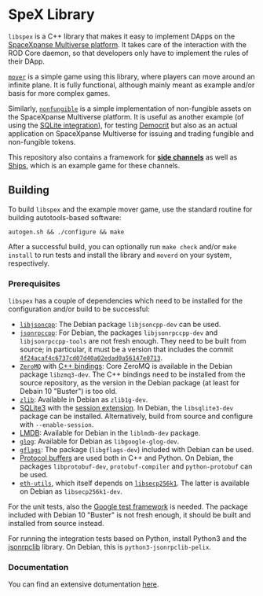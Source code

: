 # SpeX Library

`libspex` is a C++ library that makes it easy to implement DApps on the
[SpaceXpanse Multiverse platform](https://www.spacexpanse.org/).  It takes care of the interaction with
the ROD Core daemon, so that developers only have to implement the
rules of their DApp.

[`mover`](mover/README.md) is a simple game using this library, where players
can move around an infinite plane.  It is fully functional, although mainly
meant as example and/or basis for more complex games.

Similarly, [`nonfungible`](nonfungible/README.md) is a simple implementation
of non-fungible assets on the SpaceXpanse Multiverse platform.  It is useful as another example
(of using the
[SQLite integration](https://github.com/spacexpanse/libspex/blob/dev/game/sqlitegame.hpp)),
for testing [Democrit](https://github.com/spaceexpanse/democrit) but also as an actual
application on SpaceXpanse Multiverse for issuing and trading fungible and non-fungible tokens.

This repository also contains a framework for [**side
channels**](https://www.ledgerjournal.org/ojs/index.php/ledger/article/view/15)
as well as [Ships](ships/README.md), which is an example game for
these channels.

## Building

To build `libspex` and the example mover game, use the standard routine
for building autotools-based software:

```autogen.sh && ./configure && make```

After a successful build, you can optionally run `make check` and/or
`make install` to run tests and install the library and `moverd` on
your system, respectively.

### Prerequisites

`libspex` has a couple of dependencies which need to be installed
for the configuration and/or build to be successful:

- [`libjsoncpp`](https://github.com/open-source-parsers/jsoncpp):
  The Debian package `libjsoncpp-dev` can be used.
- [`jsonrpccpp`](https://github.com/cinemast/libjson-rpc-cpp/):
  For Debian, the packages `libjsonrpccpp-dev` and `libjsonrpccpp-tools`
  are not fresh enough.  They need to be built from source;
  in particular, it must be a version that includes the commit
  [`4f24acaf4c6737cd07d40a02edad0a56147e0713`](https://github.com/cinemast/libjson-rpc-cpp/commit/4f24acaf4c6737cd07d40a02edad0a56147e0713).
- [`ZeroMQ`](https://zeromq.org/) with
  [C++ bindings](https://github.com/zeromq/cppzmq):
  Core ZeroMQ is available in the Debian package `libzmq3-dev`.  The C++
  bindings need to be installed from the source repository, as the version
  in the Debian package (at least for Debain 10 "Buster") is too old.
- [`zlib`](https://zlib.net):
  Available in Debian as `zlib1g-dev`.
- [SQLite3](https://www.sqlite.org/) with the
  [session extension](https://www.sqlite.org/sessionintro.html).
  In Debian, the `libsqlite3-dev` package can be installed.
  Alternatively, build from source and configure with `--enable-session`.
- [LMDB](https://symas.com/lmdb):  Available for Debian in the
  `liblmdb-dev` package.
- [`glog`](https://github.com/google/glog):
  Available for Debian as `libgoogle-glog-dev`.
- [`gflags`](https://github.com/gflags/gflags):
  The package (`libgflags-dev`) included with Debian can be used.
- [Protocol buffers](https://developers.google.com/protocol-buffers/)
  are used both in C++ and Python.  On Debian, the packages
  `libprotobuf-dev`, `protobuf-compiler` and `python-protobuf` can be used.
- [`eth-utils`](https://github.com/spaceexpanse/eth-utils), which itself depends on
  [`libsecp256k1`](https://github.com/bitcoin-core/secp256k1).
  The latter is available on Debian as `libsecp256k1-dev`.

For the unit tests, also the
[Google test framework](https://github.com/google/googletest) is needed.
The package included with Debian 10 "Buster" is not fresh enough,
it should be built and installed from source instead.

For running the integration tests based on Python, install Python3 and
the [jsonrpclib](https://github.com/tcalmant/jsonrpclib/) library.  On Debian,
this is `python3-jsonrpclib-pelix`.

<!-- 
### Docker Image

We also provide a
[Dockerfile](https://github.com/spacexpanse/libspex/blob/master/Dockerfile),
which can be used to build an image based on Debian that has all dependencies
and libspex itself prebuilt and installed.  (Hint:  The file can also
just serve as documentation for how to get all dependencies and build
libspex yourself on a Debian system.)  

[Builds of this
image](https://hub.docker.com/repository/docker/spacexpanse/libspex)
are also published on Docker Hub.
-->

### Documentation
You can find an extensive dotumentation [here](https://github.com/SpaceXpanse/Documentation/wiki#step-3-libspex). 
